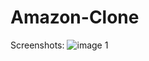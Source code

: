 
# Amazon-Clone
Screenshots:
![image 1](https://github.com/SAM324674/Amazon-Clone/assets/145093045/a19e13af-7d23-4ba8-898c-aac1f75074f5)
